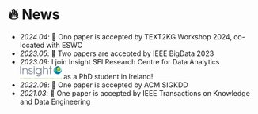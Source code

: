 # 🔥 News
- *2024.04*: 🎉 Ono paper is accepted by TEXT2KG Workshop 2024, co-located with ESWC
- *2023.05*: 🎉 Two papers are accepted by IEEE BigData 2023
- *2023.09*: I join Insight SFI Research Centre for Data Analytics <img src='./images/INSIGHT LOGO.png' style='width: 6em;'> as a PhD student in Ireland!
- *2022.08*: 🎉 One paper is accepted by ACM SIGKDD
- *2021.03*: 🎉 One paper is accepted by IEEE Transactions on Knowledge and Data Engineering
